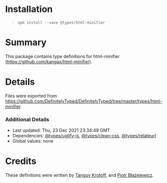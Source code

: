 # Installation
> `npm install --save @types/html-minifier`

# Summary
This package contains type definitions for html-minifier (https://github.com/kangax/html-minifier).

# Details
Files were exported from https://github.com/DefinitelyTyped/DefinitelyTyped/tree/master/types/html-minifier.

### Additional Details
 * Last updated: Thu, 23 Dec 2021 23:34:49 GMT
 * Dependencies: [@types/uglify-js](https://npmjs.com/package/@types/uglify-js), [@types/clean-css](https://npmjs.com/package/@types/clean-css), [@types/relateurl](https://npmjs.com/package/@types/relateurl)
 * Global values: none

# Credits
These definitions were written by [Tanguy Krotoff](https://github.com/tkrotoff), and [Piotr Błażejewicz](https://github.com/peterblazejewicz).
